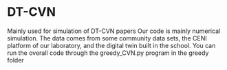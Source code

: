 # DT-CVN
Mainly used for simulation of DT-CVN papers
Our code is mainly numerical simulation. The data comes from some community data sets,  the CENI platform of our laboratory, and the digital twin built in the school.
You can run the overall code through the greedy_CVN.py program in the greedy folder
